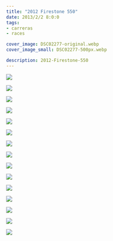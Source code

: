```yaml
---
title: "2012 Firestone 550"
date: 2013/2/2 8:0:0
tags: 
- carreras
- races

cover_image: DSC02277-original.webp
cover_image_small: DSC02277-500px.webp

description: 2012-Firestone-550
---
```



[![](DSC02277-800px.webp)](DSC02277-original.webp)

  

[![](DSC02278-800px.webp)](DSC02278-original.webp)

  

[![](DSC02297-800px.webp)](DSC02297-original.webp)

  

[![](DSC02329-800px.webp)](DSC02329-original.webp)

  

[![](DSC02330-800px.webp)](DSC02330-original.webp)

  

[![](DSC02331-800px.webp)](DSC02331-original.webp)

  

[![](DSC02360-800px.webp)](DSC02360-original.webp)

  

[![](DSC02366-800px.webp)](DSC02366-original.webp)

  

[![](DSC02368-800px.webp)](DSC02368-original.webp)

  

[![](DSC02377-800px.webp)](DSC02377-original.webp)

  

[![](DSC02394-800px.webp)](DSC02394-original.webp)

  

[![](DSC02397-800px.webp)](DSC02397-original.webp)

  

[![](DSC02449-800px.webp)](DSC02449-original.webp)

  

[![](DSC02477-800px.webp)](DSC02477-original.webp)

  

[![](DSC02539-800px.webp)](DSC02539-original.webp)
